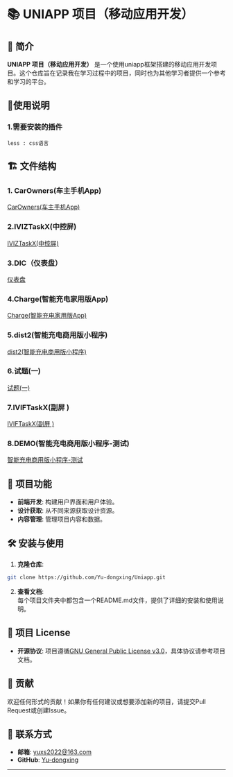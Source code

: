 # 📚 UNIAPP 项目（移动应用开发）
## 📖 简介
**UNIAPP 项目（移动应用开发）** 是一个使用uniapp框架搭建的移动应用开发项目。这个仓库旨在记录我在学习过程中的项目，同时也为其他学习者提供一个参考和学习的平台。

## 📝使用说明
### 1.需要安装的插件
```vue
less : css语言
```

## 🏗️ 文件结构
### 1. CarOwners(车主手机App)
[CarOwners(车主手机App)](./CarOwners(车主手机App)/)

### 2.IVIZTaskX(中控屏)
[IVIZTaskX(中控屏)](./IVIZTaskX(中控屏)/)

### 3.DIC（仪表盘）
[仪表盘](./DIC(仪表盘)/)

### 4.Charge(智能充电家用版App)
[Charge(智能充电家用版App)](./Charge(智能充电家用版App)/)

### 5.dist2(智能充电商用版小程序)
[dist2(智能充电商用版小程序)](./dist2(智能充电商用版小程序)/)

### 6.试题(一)
[试题(一)](试题(一))

### 7.IVIFTaskX(副屏 )
[IVIFTaskX(副屏 )](./IVIFTaskX(副屏%20)/)

### 8.DEMO(智能充电商用版小程序-测试)
[智能充电商用版小程序-测试](./Demo/)

## 🚀 项目功能
+ **前端开发**: 构建用户界面和用户体验。
+ **设计获取**: 从不同来源获取设计资源。
+ **内容管理**: 管理项目内容和数据。

## 🛠️ 安装与使用
1. **克隆仓库**:

```bash
git clone https://github.com/Yu-dongxing/Uniapp.git
```

2. **查看文档**:  
每个项目文件夹中都包含一个README.md文件，提供了详细的安装和使用说明。

## 📜 项目 License
+ **开源协议**: 项目遵循[GNU General Public License v3.0](./LICENSE)，具体协议请参考项目文档。

## 💌 贡献
欢迎任何形式的贡献！如果你有任何建议或想要添加新的项目，请提交Pull Request或创建Issue。

## 📧 联系方式
+ **邮箱**: [yuxs2022@163.com](mailto:yuxs2022@163.com)
+ **GitHub**: [Yu-dongxing](https://github.com/Yu-dongxing)

---

